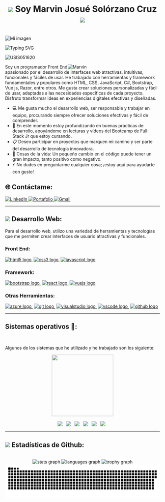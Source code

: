 <h1 align="center"> <img src="https://media.giphy.com/media/hvRJCLFzcasrR4ia7z/giphy.gif" width="35"> <b>Soy Marvin Josué Solórzano Cruz</b> <img src='https://raw.githubusercontent.com/ShahriarShafin/ShahriarShafin/main/Assets/handshake.gif' width="100px"> </h1>

<br>

<img alt="Mi imagen" src="https://drive.google.com/uc?export=view&id=14TOW9hiSNBKIxfQ2r9lTHRx74DSDM2JG" />

<br>

![Typing SVG](https://readme-typing-svg.herokuapp.com?size=18&center=true&vCenter=true&width=720&duration=8000&lines=Creando+experiencias+web+interactivas+y+eficientes.)

<p align="left"> <img src="https://komarev.com/ghpvc/?username=USIS051620&label=Profile%20views&color=0e75b6&style=flat" alt="USIS051620"/> </p>

<img align="right" width=300px alt="Marvin" src="https://drive.google.com/uc?export=view&id=16xGs548aCvsI8ZPtG9Kr1uWDuvjWZiBJ" />

Soy un programador Front End apasionado por el desarrollo de interfaces web atractivas, intuitivas, funcionales y fáciles de usar. He trabajado con herramientas y framework fundamentales y populares como HTML, CSS, JavaScript, C#, Bootstrap, Vue js, Razor, entre otros. Me gusta crear soluciones personalizadas y fácil de usar, adaptadas a las necesidades específicas de cada proyecto. Disfruto transformar ideas en experiencias digitales efectivas y diseñadas.

- 💻 Me gusta mucho el desarrollo web, ser responsable y trabajar en equipo, procurando siempre ofrecer soluciones efectivas y fácil de comprender. <br/>
- 📓 En este momento estoy profundizando en buenas prácticas de desarrollo, apoyándome en lecturas y vídeos del Bootcamp de Full Stack Jr que estoy cursando. <br/>
- 📋 Deseo participar en proyectos que marquen mi camino y ser parte del desarrollo de tecnología innovadora. <br/>
- 📖 Cosas de la vida: Un pequeño cambio en el código puede tener un gran impacto, tanto positivo como negativo.
- ⚡ No dudes en preguntarme cualquier cosa; ¡estoy aquí para ayudarte con gusto! <br/>
  
<h2> 🌐 Contáctame: </h2>

<a href="https://www.linkedin.com/in/marvin-josu%C3%A9-sol%C3%B3rzano-cruz-b0042a268/" target="_blank">
  <img src="https://img.shields.io/badge/LinkedIn-%230077B5.svg?style=for-the-badge&logo=linkedin&logoColor=white" height="28" alt="LinkedIn" />
</a>

<a href="https://marvinsolorzano.com/" target="_blank">
  <img src="https://img.shields.io/badge/Portafolio-%23000000.svg?style=for-the-badge&logo=firefox&logoColor=%23FF7139" height="28" alt="Portafolio" />
</a>

<a href="mailto:marvinjosuesolorzano178@gmail.com" target="_blank">
  <img src="https://img.shields.io/badge/Gmail-D14836?style=for-the-badge&logo=gmail&logoColor=white" height="28" alt="Gmail" />
</a>

<hr>

<h2>
  <picture>
    <img src="https://github.com/7oSkaaa/7oSkaaa/blob/main/Images/Front_End.gif?raw=true" width="50px">
  </picture>
  Desarrollo Web:
</h2>

<p>
  Para el desarrollo web, utilizo una variedad de herramientas y tecnologías que me permiten 
  crear interfaces de usuario atractivas y funcionales.
</p>

<h3>Front End: </h3>
<div align="left">
  <a href="https://www.w3.org/html/" target="_blank">
    <img src="https://img.shields.io/badge/HTML5-E34F26?logo=html5&logoColor=white&style=for-the-badge" height="28" alt="html5 logo" />
  </a>
  <img width="" />
  <a href="https://www.w3.org/Style/CSS/" target="_blank">
    <img src="https://img.shields.io/badge/CSS3-1572B6?logo=css3&logoColor=white&style=for-the-badge" height="28" alt="css3 logo" />
  </a>
  <img width="" />
  <a href="https://developer.mozilla.org/en-US/docs/Web/JavaScript" target="_blank">
    <img src="https://img.shields.io/badge/JavaScript-F7DF1E?logo=javascript&logoColor=black&style=for-the-badge" height="28" alt="javascript logo" />
  </a>
</div>

<h3>Framework: </h3>
<div align="left">
  <a href="https://getbootstrap.com/" target="_blank">
    <img src="https://img.shields.io/badge/Bootstrap-7952B3?logo=bootstrap&logoColor=white&style=for-the-badge" height="28" alt="bootstrap logo" />
  </a>
  <img width="" />
  <a href="https://reactjs.org/" target="_blank">
    <img src="https://img.shields.io/badge/React-61DAFB?logo=react&logoColor=black&style=for-the-badge" height="28" alt="react logo" />
  </a>
  <img width="" />
  <a href="https://vuejs.org/" target="_blank">
    <img src="https://img.shields.io/badge/Vue.js-4FC08D?logo=vuedotjs&logoColor=black&style=for-the-badge" height="28" alt="vuejs logo" />
  </a>
</div>

<h3>Otras Herramientas: </h3>
<div align="left">
  <a href="https://azure.microsoft.com" target="_blank">
    <img src="https://img.shields.io/badge/Microsoft Azure-0078D4?logo=microsoftazure&logoColor=white&style=for-the-badge" height="28" alt="azure logo" />
  </a>
  <img width="" />
  <a href="https://git-scm.com/" target="_blank">
    <img src="https://img.shields.io/badge/Git-F05032?logo=git&logoColor=white&style=for-the-badge" height="28" alt="git logo" />
  </a>
  <img width="" />
  <a href="https://visualstudio.microsoft.com/" target="_blank">
    <img src="https://img.shields.io/badge/Visual Studio-5C2D91?logo=visualstudio&logoColor=white&style=for-the-badge" height="28" alt="visualstudio logo" />
  </a>
  <img width="" />
  <a href="https://code.visualstudio.com/" target="_blank">
    <img src="https://img.shields.io/badge/Visual Studio Code-007ACC?logo=visualstudiocode&logoColor=white&style=for-the-badge" height="28" alt="vscode logo" />
  </a>
  <img width="" />
  <a href="https://github.com/" target="_blank">
    <img src="https://img.shields.io/badge/GitHub-181717?logo=github&logoColor=white&style=for-the-badge" height="28" alt="github logo" />
  </a>
</div>

<hr>

<h2>Sistemas operativos 🐧:</h2>
<br>
<p>Algunos de los sistemas que he utilizado y he trabajado son los siguiente:</p>
<p align='center'>
  <img src="https://media.giphy.com/media/WFZvB7VIXBgiz3oDXE/giphy.gif" width="200" height="200" frameBorder="0" class="giphy-embed" allowFullScreen>
</p>

<p align='center'>
  <img src="https://img.shields.io/badge/Linux-FCC624?style=for-the-badge&logo=linux&logoColor=black">&nbsp;&nbsp;
  <img src="https://img.shields.io/badge/Kali_Linux-557C94?style=for-the-badge&logo=kalilinux&logoColor=white">&nbsp;&nbsp;
  <img src="https://img.shields.io/badge/Ubuntu-E95420?style=for-the-badge&logo=ubuntu&logoColor=white">&nbsp;&nbsp;
  <img src="https://img.shields.io/badge/Debian-A81D33?style=for-the-badge&logo=debian&logoColor=white">&nbsp;&nbsp;
  <img src="https://img.shields.io/badge/Windows-0078D6?style=for-the-badge&logo=windows&logoColor=white">&nbsp;&nbsp;
  <img src="https://img.shields.io/badge/Zorin%20OS-0078D4?style=for-the-badge&logo=zorin&logoColor=white">&nbsp;&nbsp;
</p>

<hr>

<h2>
  <picture>
    <img src="https://github.com/7oSkaaa/7oSkaaa/blob/main/Images/Statistics.gif?raw=true" width="50px">
  </picture>
  Estadísticas de Github:
</h2>
<br>

<div align="center">
  <img src="https://github-readme-stats.vercel.app/api?username=USIS051620&hide_title=false&hide_rank=false&show_icons=true&include_all_commits=true&count_private=true&disable_animations=false&theme=github_dark&locale=es&hide_border=false&order=1" height="150" alt="stats graph"  />
  <img src="https://github-readme-stats.vercel.app/api/top-langs?username=USIS051620&locale=es&hide_title=false&layout=compact&card_width=320&langs_count=5&theme=github_dark&hide_border=false&order=2" height="150" alt="languages graph"/>
  <img src="https://github-profile-trophy.vercel.app?username=USIS051620&theme=discord&column=-1&row=1&margin-w=8&margin-h=8&no-bg=false&no-frame=false&order=4" height="150" alt="trophy graph"  />
</div>

<div align="center">
  <picture align="center">
    <source media="(prefers-color-scheme: dark)" srcset="https://raw.githubusercontent.com/Niefee/niefee/master/assets/github-contribution-grid-snake.svg">
    <source media="(prefers-color-scheme: light)" srcset="https://raw.githubusercontent.com/Niefee/niefee/master/assets/github-contribution-grid-snake.svg">
    <img alt="github contribution grid snake animation" src="https://raw.githubusercontent.com/Niefee/niefee/master/assets/github-contribution-grid-snake.svg">
  </picture>
</div>


<!--
**USIS051620/USIS051620** is a ✨ _special_ ✨ repository because its `README.md` (this file) appears on your GitHub profile.

Here are some ideas to get you started:

- 🔭 I’m currently working on ...
- 🌱 I’m currently learning ...
- 👯 I’m looking to collaborate on ...
- 🤔 I’m looking for help with ...
- 💬 Ask me about ...
- 📫 How to reach me: ...
- 😄 Pronouns: ...
- ⚡ Fun fact: ...
-->
